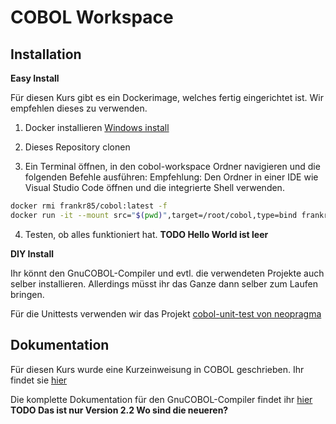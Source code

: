# COBOL Workspace

## Installation
**Easy Install**

Für diesen Kurs gibt es ein Dockerimage, welches fertig eingerichtet ist. Wir empfehlen dieses zu verwenden.
1. Docker installieren [Windows install](https://docs.docker.com/docker-for-windows/install)

2. Dieses Repository clonen

3. Ein Terminal öffnen, in den cobol-workspace Ordner navigieren und die folgenden Befehle ausführen:
    Empfehlung: Den Ordner in einer IDE wie Visual Studio Code öffnen und die integrierte Shell verwenden.

```bash
docker rmi frankr85/cobol:latest -f
docker run -it --mount src="$(pwd)",target=/root/cobol,type=bind frankr85/cobol:latest bash
```

4. Testen, ob alles funktioniert hat. **TODO Hello World ist leer**

**DIY Install**

Ihr könnt den GnuCOBOL-Compiler und evtl. die verwendeten Projekte auch selber installieren. Allerdings müsst ihr das Ganze dann selber zum Laufen bringen. 

Für die Unittests verwenden wir das Projekt [cobol-unit-test von neopragma](https://github.com/neopragma/cobol-unit-test) 

## Dokumentation
Für diesen Kurs wurde eine Kurzeinweisung in COBOL geschrieben. Ihr findet sie [hier](https://frankr85.github.io/cobol-handbuch/)

Die komplette Dokumentation für den GnuCOBOL-Compiler findet ihr [hier](https://gnucobol.sourceforge.io/guides/GnuCOBOL%202.2%20NOV2017%20Programmers%20Guide%20(A4).pdf) **TODO Das ist nur Version 2.2 Wo sind die neueren?**
